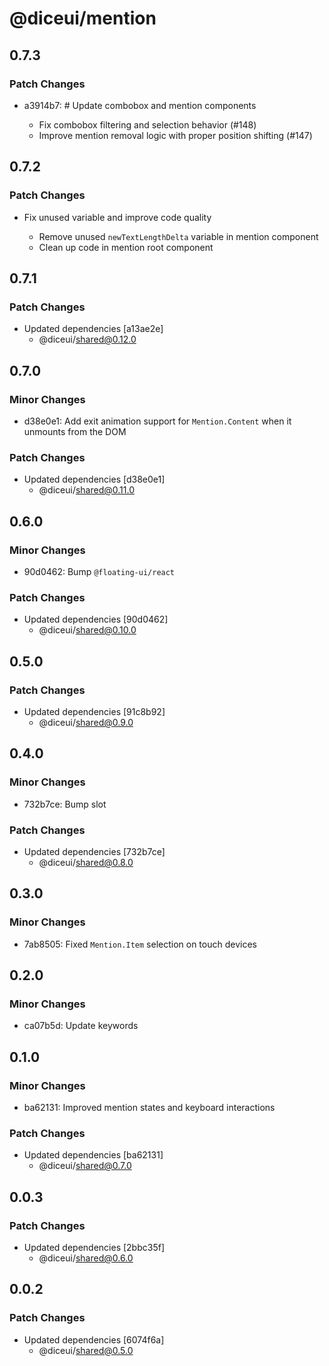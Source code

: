 # @diceui/mention

## 0.7.3

### Patch Changes

- a3914b7: # Update combobox and mention components

  - Fix combobox filtering and selection behavior (#148)
  - Improve mention removal logic with proper position shifting (#147)

## 0.7.2

### Patch Changes

- Fix unused variable and improve code quality

  - Remove unused `newTextLengthDelta` variable in mention component
  - Clean up code in mention root component

## 0.7.1

### Patch Changes

- Updated dependencies [a13ae2e]
  - @diceui/shared@0.12.0

## 0.7.0

### Minor Changes

- d38e0e1: Add exit animation support for `Mention.Content` when it unmounts from the DOM

### Patch Changes

- Updated dependencies [d38e0e1]
  - @diceui/shared@0.11.0

## 0.6.0

### Minor Changes

- 90d0462: Bump `@floating-ui/react`

### Patch Changes

- Updated dependencies [90d0462]
  - @diceui/shared@0.10.0

## 0.5.0

### Patch Changes

- Updated dependencies [91c8b92]
  - @diceui/shared@0.9.0

## 0.4.0

### Minor Changes

- 732b7ce: Bump slot

### Patch Changes

- Updated dependencies [732b7ce]
  - @diceui/shared@0.8.0

## 0.3.0

### Minor Changes

- 7ab8505: Fixed `Mention.Item` selection on touch devices

## 0.2.0

### Minor Changes

- ca07b5d: Update keywords

## 0.1.0

### Minor Changes

- ba62131: Improved mention states and keyboard interactions

### Patch Changes

- Updated dependencies [ba62131]
  - @diceui/shared@0.7.0

## 0.0.3

### Patch Changes

- Updated dependencies [2bbc35f]
  - @diceui/shared@0.6.0

## 0.0.2

### Patch Changes

- Updated dependencies [6074f6a]
  - @diceui/shared@0.5.0
